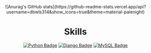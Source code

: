 <div align=center>
![Anurag's GitHub stats](https://github-readme-stats.vercel.app/api?username=dbwls314&show_icons=true&theme=material-palenight)


# Skills
[![Python Badge](https://img.shields.io/badge/-Python-grey?style=plastic&logo=python&logoColor=white)](https://www.python.org/) 
[![Django Badge](https://img.shields.io/badge/-Django-%23092E20?style=plastic&logo=django)](https://docs.djangoproject.com/en/4.0/) 
[![MySQL Badge](https://img.shields.io/badge/-MySQL-%234479A1?style=plastic&logo=mysql&logoColor=white)](https://www.mysql.com/)
